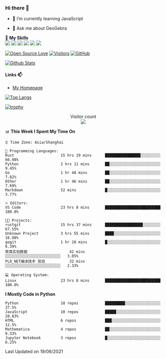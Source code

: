 ### Hi there 👋

<!--
**wuyudi/wuyudi** is a ✨ _special_ ✨ repository because its `README.md` (this file) appears on your GitHub profile.

Here are some ideas to get you started:

- 🔭 I’m currently working on ...
- 👯 I’m looking to collaborate on ...
- 🤔 I’m looking for help with ...

- 📫 How to reach me: ...
- 😄 Pronouns: ...
- ⚡ Fun fact: ...
-->

- 🌱 I’m currently learning JavaScript

- 💬 Ask me about GeoGebra

🌟 **My Skills**  
![](https://img.shields.io/badge/-Svelte-3e74a2?style=flat-square&logo=Svelte&logoColor=fff)
![](https://img.shields.io/badge/-TypeScript-3e74a2?style=flat-square&logo=TypeScript&logoColor=fff)
![](https://img.shields.io/badge/-JavaScript-3e74a2?style=flat-square&logo=JavaScript&logoColor=fff)
![](https://img.shields.io/badge/-Python-3e74a2?style=flat-square&logo=Python&logoColor=fff)
![](https://img.shields.io/badge/-Mathematica-3e74a2?style=flat-square&logo=Wolfram&logoColor=fff)
![](https://img.shields.io/badge/-C%2B%2B-3e74a2?style=flat-square&logo=C%2B%2B&logoColor=fff)

[![Open Source Love](https://badges.frapsoft.com/os/v1/open-source.svg?v=103)](https://github.com/wuyudi/)
[![Visitors](https://visitor-badge.glitch.me/badge?page_id=wuyudi.wuyudi)](https://github.com/wuyudi/)
[![GitHub](https://img.shields.io/github/followers/wuyudi.svg?lable=GitHub&style=social)](https://github.com/wuyudi/)

[![Github Stats](https://github-readme-stats.vercel.app/api?username=wuyudi&show_icons=true)](https://github.com/wuyudi/)

#### Links 📫

* [My Homepage](https://wuyudi.github.io/blog/)

[![Top Langs](https://github-readme-stats.vercel.app/api/top-langs/?username=wuyudi&hide=HTML,jupyter%20notebook&layout=compact)](https://github.com/wuyudi/github-readme-stats)

[![trophy](https://github-profile-trophy.vercel.app/?username=wuyudi&theme=onedark)](https://github.com/ryo-ma/github-profile-trophy)

<p align="center"> 
  Visitor count<br>
  <img src="https://profile-counter.glitch.me/wuyudi/count.svg" />
</p>

<!--START_SECTION:waka-->
📊 **This Week I Spent My Time On** 

```text
⌚︎ Time Zone: Asia/Shanghai

💬 Programming Languages: 
Rust                     15 hrs 29 mins      ████████████████░░░░░░░░░   66.98% 
Python                   2 hrs 11 mins       ██░░░░░░░░░░░░░░░░░░░░░░░   9.45% 
Go                       1 hr 48 mins        ██░░░░░░░░░░░░░░░░░░░░░░░   7.82% 
Other                    1 hr 46 mins        ██░░░░░░░░░░░░░░░░░░░░░░░   7.69% 
Markdown                 52 mins             █░░░░░░░░░░░░░░░░░░░░░░░░   3.77%

🔥 Editors: 
VS Code                  23 hrs 8 mins       █████████████████████████   100.0%

🐱‍💻 Projects: 
rustgit                  15 hrs 37 mins      █████████████████░░░░░░░░   67.55% 
Unknown Project          3 hrs 55 mins       ████░░░░░░░░░░░░░░░░░░░░░   16.98% 
gogit                    1 hr 28 mins        █░░░░░░░░░░░░░░░░░░░░░░░░   6.39% 
聚类实验数据                   42 mins             ░░░░░░░░░░░░░░░░░░░░░░░░░   3.05% 
PL0_NET编译技术 张焓           32 mins             ░░░░░░░░░░░░░░░░░░░░░░░░░   2.33%

💻 Operating System: 
Linux                    23 hrs 8 mins       █████████████████████████   100.0%

```

**I Mostly Code in Python** 

```text
Python                   18 repos            █████████░░░░░░░░░░░░░░░░   37.5% 
JavaScript               10 repos            █████░░░░░░░░░░░░░░░░░░░░   20.83% 
HTML                     6 repos             ███░░░░░░░░░░░░░░░░░░░░░░   12.5% 
Mathematica              4 repos             ██░░░░░░░░░░░░░░░░░░░░░░░   8.33% 
Jupyter Notebook         3 repos             █░░░░░░░░░░░░░░░░░░░░░░░░   6.25%

```



 Last Updated on 19/06/2021
<!--END_SECTION:waka-->
